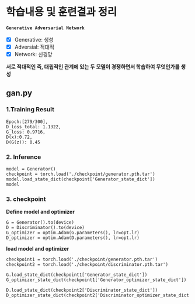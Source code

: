 # 학습내용 및 훈련결과 정리

**`Generative Adversarial Network`**
- [x] Generative: 생성 
- [x] Adversial: 적대적
- [x] Network: 신경망

**서로 적대적인 즉, 대립적인 관계에 있는 두 모델이 경쟁하면서 학습하여 무엇인가를 생성**

## gan.py

### 1.Training Result
```{.python}
Epoch:[279/300],
D_loss_total: 1.1322,
G_loss: 0.9716,
D(x):0.72,
D(G(z)): 0.45
```

### 2. Inference
```{.python}
model = Generator()
checkpoint = torch.load('./checkpoint/generator.pth.tar')
model.load_state_dict(checkpoint['Generator_state_dict'])
model
```


### 3. checkpoint
**Define model and optimizer**
```{.python}
G = Generator().to(device)
D = Discriminator().to(device)
G_optimizer = optim.Adam(G.parameters(), lr=opt.lr)
D_optimizer = optim.Adam(D.parameters(), lr=opt.lr)
```

**load model and optimizer**
```
checkpoint1 = torch.load('./checkpoint/generator.pth.tar')
checkpoint2 = torch.load('./checkpoint/discriminator.pth.tar')

G.load_state_dict(checkpoint1['Generator_state_dict'])
G_optimizer_state_dict(checkpoint1['Generator_optimizer_state_dict'])

D.load_state_dict(checkpoint2['Discriminator_state_dict'])
D_optimizer_state_dict(checkpoint2['Discriminator_optimizer_state_dict'])
```

